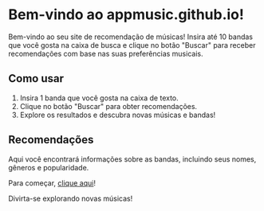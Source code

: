 # Bem-vindo ao appmusic.github.io!

Bem-vindo ao seu site de recomendação de músicas! Insira até 10 bandas que você gosta na caixa de busca e clique no botão "Buscar" para receber recomendações com base nas suas preferências musicais.

## Como usar

1. Insira 1 banda que você gosta na caixa de texto.
2. Clique no botão "Buscar" para obter recomendações.
3. Explore os resultados e descubra novas músicas e bandas!

## Recomendações

Aqui você encontrará informações sobre as bandas, incluindo seus nomes, gêneros e popularidade.

Para começar, [clique aqui](./views/index.html)!

Divirta-se explorando novas músicas!
